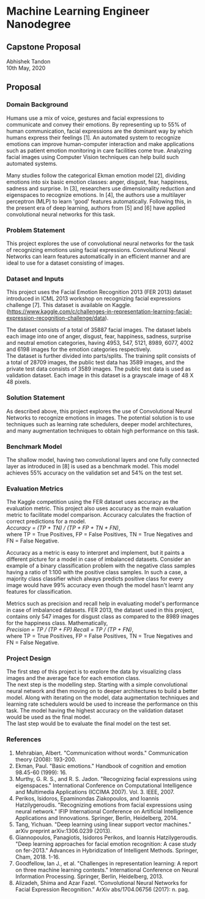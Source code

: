 # Machine Learning Engineer Nanodegree
## Capstone Proposal
Abhishek Tandon   
10th May, 2020

## Proposal

### Domain Background 

Humans use a mix of voice, gestures and facial expressions to communicate and convey their emotions. By representing up to 55% of human communication, facial expressions are the dominant way by which humans express their feelings [1]. An automated system to recognize emotions can improve human-computer interaction and make applications such as patient emotion monitoring in care facilities come true. Analyzing facial images using Computer Vision techniques can help build such automated systems. 

Many studies follow the categorical Ekman emotion model [2], dividing emotions into six basic emotion classes: anger, disgust, fear, happiness, sadness and surprise. In [3], researchers use dimensionality reduction and eigenspaces to recognize emotions. In [4], the authors use a multilayer perceptron (MLP) to learn 'good' features automatically.  Following this, in the present era of deep learning, authors from [5] and [6] have applied convolutional neural networks for this task. 

### Problem Statement 

This project explores the use of convolutional neural networks for the task of recognizing emotions using facial expressions. Convolutional Neural Networks can learn features automatically in an efficient manner and are ideal to use for a dataset consisting of images.

### Dataset and Inputs 

This project uses the Facial Emotion Recognition 2013 (FER 2013) dataset introduced in ICML 2013 workshop on recognizing facial expressions challenge [7].  This dataset is available on Kaggle.  (https://www.kaggle.com/c/challenges-in-representation-learning-facial-expression-recognition-challenge/data). 

The dataset consists of a total of 35887 facial images. The dataset labels each image into one of anger, disgust, fear, happiness, sadness, surprise and neutral emotion categories, having 4953, 547, 5121, 8989, 6077, 4002 and 6198 images for the emotion categories respectively.  
The dataset is further divided into parts/splits. The training split consists of a total of 28709 images, the public test data has 3589 images, and the private test data consists of 3589 images. The public test data is used as validation dataset. Each image in this dataset is a grayscale image of 48 X 48 pixels. 


### Solution Statement

As described above, this project explores the use of Convolutional Neural Networks to recognize emotions in images. The potential solution is to use techniques such as learning rate schedulers, deeper model architectures, and many augmentation techniques to obtain high performance on this task. 

### Benchmark Model 

The shallow model, having two convolutional layers and one fully connected layer as introduced in [8] is used as a benchmark model. This model achieves 55% accuracy on the validation set and 54% on the test set. 

### Evaluation Metrics 

The Kaggle competition using the FER dataset uses accuracy as the evaluation metric. This project also uses accuracy as the main evaluation metric to facilitate model comparison. Accuracy calculates the fraction of correct predictions for a model.    
_Accuracy = (TP + TN) / (TP + FP + TN + FN)_,    
where TP = True Positives, FP = False Positives, TN = True Negatives and FN = False Negative. 

Accuracy as a metric is easy to interpret and implement, but it paints a different picture for a model in case of imbalanced datasets. Consider an example of a binary classification problem with the negative class samples having a ratio of 1:100 with the positive class samples. In such a case, a majority class classifier which always predicts positive class for every image would have 99% accuracy even though the model hasn't learnt any features for classification.  

Metrics such as precision and recall help in evaluating model's performance in case of imbalanced datasets. FER 2013, the dataset used in this project, contains only 547 images for disgust class as compared to the 8989 images for the happiness class. Mathematically,   
_Precision = TP / (TP + FP)_ 
_Recall = TP / (TP + FN)_,   
where TP = True Positives, FP = False Positives, TN = True Negatives and FN = False Negative.

### Project Design 

The first step of this project is to explore the data by visualizing class images and the average face for each emotion class.   
The next step is the modelling step. Starting with a simple convolutional neural network and then moving on to deeper architectures to build a better model. Along with iterating on the model, data augmentation techniques and learning rate schedulers would be used to increase the performance on this task. The model having the highest accuracy on the validation dataset would be used as the final model.  
The last step would be to evaluate the final model on the test set. 

### References 
1. Mehrabian, Albert. "Communication without words." Communication theory (2008): 193-200.
2. Ekman, Paul. "Basic emotions." Handbook of cognition and emotion 98.45-60 (1999): 16.
3. Murthy, G. R. S., and R. S. Jadon. "Recognizing facial expressions using eigenspaces." International Conference on Computational Intelligence and Multimedia Applications (ICCIMA 2007). Vol. 3. IEEE, 2007.
4. Perikos, Isidoros, Epaminondas Ziakopoulos, and Ioannis Hatzilygeroudis. "Recognizing emotions from facial expressions using neural network." IFIP International Conference on Artificial Intelligence Applications and Innovations. Springer, Berlin, Heidelberg, 2014.
5. Tang, Yichuan. "Deep learning using linear support vector machines." arXiv preprint arXiv:1306.0239 (2013).
6. Giannopoulos, Panagiotis, Isidoros Perikos, and Ioannis Hatzilygeroudis. "Deep learning approaches for facial emotion recognition: A case study on fer-2013." Advances in Hybridization of Intelligent Methods. Springer, Cham, 2018. 1-16.
7. Goodfellow, Ian J., et al. "Challenges in representation learning: A report on three machine learning contests." International Conference on Neural Information Processing. Springer, Berlin, Heidelberg, 2013.
8. Alizadeh, Shima and Azar Fazel. “Convolutional Neural Networks for Facial Expression Recognition.” ArXiv abs/1704.06756 (2017): n. pag.
